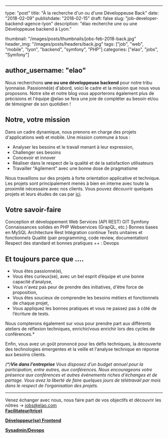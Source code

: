 ﻿
---
type:           "post"
title:          "À la recherche d'un ou d'une Développeuse Back"
date:           "2018-02-09"
publishdate:    "2018-02-15"
draft:          false
slug:           "job-developer-backend-agence-lyon"
description:    "élao recherche une ou une Développeuse backend à Lyon."

thumbnail:      "/images/posts/thumbnails/jobs-feb-2018-back.jpg"
header_img:     "/images/posts/headers/back.jpg"
tags:           ["job", "web", "mobile", "lyon", "backend", "symfony", "PHP"]
categories:     ["elao", "jobs", "Symfony"]

author_username:    "elao"
---

Nous recherchons **une ou une développeuse backend** pour notre tribu lyonnaise. Passionné(e) d'abord, voici le cadre et la mission que nous vous proposons. Notre site et notre blog vous apporterons également plus de précisions et l'équipe @elao se fera une joie de compléter au besoin et/ou de témoigner de son quotidien !
<!--more-->

## Notre, votre mission

Dans un cadre dynamique, nous prenons en charge des projets d'applications web et mobile. Une mission commune à tous :
- Analyser les besoins et le travail menant à leur expression,
- Challenger ses besoins
- Concevoir et innover
- Réaliser dans le respect de la qualité et de la satisfaction utilisateurs
- Travailler "Agilement" avec une bonne dose de pragmatisme

Nous travaillons sur des projets à forte orientation applicative et technique. Les projets sont principalement menés à bien en interne avec toute la proximité nécessaire avec nos clients.
Vous pouvez découvrir quelques projets et leurs études de cas par [ici](https://www.elao.com/fr/nos-experiences/). 

## Votre savoir-faire

Conception et développement
Web Services (API REST)
GIT
Symfony
Connaissances solides en PHP
Webservices (GrapQL, etc.)
Bonnes bases en MySQL
Architecture Rest
Intégration continue
Tests unitaires et fonctionnels
Qualité (pair programming, code review, documentation)
Respect des standard et bonnes pratiques
++ : Devops

## Et toujours parce que ....
- Vous êtes passionné(e),
- Vous êtes curieux(se), avec un bel esprit d’équipe et une bonne capacité d’analyse,
- Vous n'avez pas peur de prendre des initiatives, d'être force de proposition, 
- Vous êtes soucieux de comprendre les besoins métiers et fonctionnels de chaque projet,
- Vous appliquez les bonnes pratiques et vous ne passez pas à côté de l’écriture de tests.

Nous compterons également sur vous pour prendre part aux différents ateliers de réflexion techniques, enrichir/vous enrichir lors des cycles de conférences.*

Enfin, vous avez un goût prononcé pour les défis techniques, la découverte des technologies émergentes et la veille et l'analyse technique en réponse aux besoins clients.

_(*)**Vie dans l’entreprise**_
_Vous disposez d’un budget annuel pour la participation, entre autres, aux conférences. Nous encourageons votre présence aux conférences et autres évènements riches d'échanges et de partage. 
Vous avez la liberté de faire quelques jours de télétravail par mois dans le respect de l’organisation des projets._

-----------------------------------------------------------------------------------------------------------------
Venez échanger avec nous, nous faire part de vos objectifs et découvrir les nôtres  -> jobs@elao.com                  
[**Facilitateur(trice)**](/fr/elao/job-facilitateur-agence-lyon) 

[**Développeur(se) Frontend**](/fr/elao/job-developer-frontend-agence-lyon) 

[**Sysadmin/Devops**](/fr/elao/job-adminsys-agence-lyon) 














